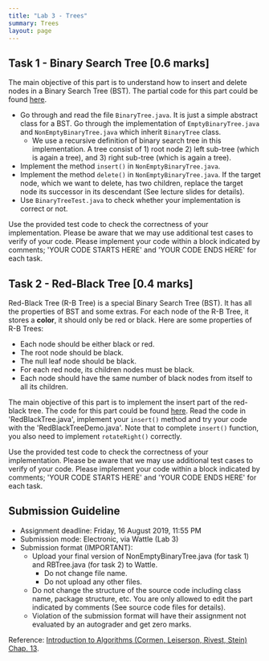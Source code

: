 ```yaml
---
title: "Lab 3 - Trees"
summary: Trees
layout: page
---
```


## Task 1 - Binary Search Tree [0.6 marks]

The main objective of this part is to understand how to insert and delete nodes in a Binary Search Tree (BST). The partial code for this part could be found [here](https://gitlab.cecs.anu.edu.au/u1009226/comp2100-labs/lab3).

 * Go through and read the file `BinaryTree.java`. It is just a simple abstract class for a BST. Go through the implementation of `EmptyBinaryTree.java` and `NonEmptyBinaryTree.java` which inherit `BinaryTree` class.
   * We use a recursive definition of binary search tree in this implementation. A tree consist of 1) root node 2) left sub-tree (which is again a tree), and 3) right sub-tree (which is again a tree).
 * Implement the method `insert()` in `NonEmptyBinaryTree.java`.
 * Implement the method `delete()` in `NonEmptyBinaryTree.java`. If the target node, which we want to delete, has two children, replace the target node its successor in its descendant (See lecture slides for details).
 * Use `BinaryTreeTest.java` to check whether your implementation is correct or not.

Use the provided test code to check the correctness of your implementation. Please be aware that we may use additional test cases to verify of your code. Please implement your code within a block indicated by comments; 'YOUR CODE STARTS HERE' and 'YOUR CODE ENDS HERE' for each task.

## Task 2 - Red-Black Tree [0.4 marks]

Red-Black Tree (R-B Tree) is a special Binary Search Tree (BST). It has all the properties of BST and some extras. For each node of the R-B Tree, it stores a **color**, it should only be red or black. Here are some properties of R-B Trees:

 * Each node should be either black or red.
 * The root node should be black.
 * The null leaf node should be black.
 * For each red node, its children nodes must be black.
 * Each node should have the same number of black nodes from itself to all its children.

The main objective of this part is to implement the insert part of the red-black tree. The code for this part could be found [here](https://gitlab.cecs.anu.edu.au/u1009226/comp2100-labs/lab3). Read the code in 'RedBlackTree.java', implement your `insert()` method and try your code with the 'RedBlackTreeDemo.java'. Note that to complete `insert()` function, you also need to implement `rotateRight()` correctly.

Use the provided test code to check the correctness of your implementation. Please be aware that we may use additional test cases to verify of your code. Please implement your code within a block indicated by comments; 'YOUR CODE STARTS HERE' and 'YOUR CODE ENDS HERE' for each task.

## Submission Guideline

* Assignment deadline: Friday, 16 August 2019, 11:55 PM
* Submission mode: Electronic, via Wattle (Lab 3)
* Submission format (IMPORTANT):
  * Upload your final version of NonEmptyBinaryTree.java (for task 1) and RBTree.java (for task 2) to Wattle.
    * Do not change file name.
    * Do not upload any other files.
  * Do not change the structure of the source code including class name, package structure, etc. You are only allowed to edit the part indicated by comments (See source code files for details).
  * Violation of the submission format will have their assignment not evaluated by an autograder and get zero marks.

Reference: [Introduction to Algorithms (Cormen, Leiserson, Rivest, Stein) Chap. 13](https://cs.anu.edu.au/courses/comp2100/lectures/notes/red-black-tree.pdf).


